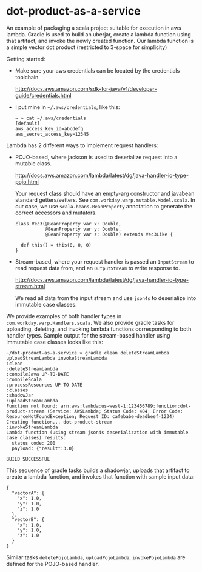 # dot-product-as-a-service
An example of packaging a scala project suitable for execution in aws lambda.
Gradle is used to build an uberjar, create a lambda function using that artifact, and invoke the newly created function.
Our lambda function is a simple vector dot product (restricted to 3-space for simplicity)

Getting started:
- Make sure your aws credentials can be located by the credentials toolchain

  http://docs.aws.amazon.com/sdk-for-java/v1/developer-guide/credentials.html
- I put mine in `~/.aws/credentials`, like this:

  ```
  ~ » cat ~/.aws/credentials
  [default]
  aws_access_key_id=abcdefg
  aws_secret_access_key=12345
  ```

Lambda has 2 different ways to implement request handlers:
- POJO-based, where jackson is used to deserialize request into a mutable class.
  
  http://docs.aws.amazon.com/lambda/latest/dg/java-handler-io-type-pojo.html
  
  Your request class should have an empty-arg constructor and javabean standard getters/setters. See `com.workday.warp.mutable.Model.scala`. In our case, we use `scala.beans.BeanProperty` annotation to generate the correct accessors and mutators.
  ```
  class Vec3(@BeanProperty var x: Double,
             @BeanProperty var y: Double,
             @BeanProperty var z: Double) extends Vec3Like {

    def this() = this(0, 0, 0)
  }
  ```
- Stream-based, where your request handler is passed an `InputStream` to read request data from, and an `OutputStream` to write response to.
  
  http://docs.aws.amazon.com/lambda/latest/dg/java-handler-io-type-stream.html
  
  We read all data from the input stream and use `json4s` to deserialize into immutable case classes.
    
We provide examples of both handler types in `com.workday.warp.Handlers.scala`. We also provide gradle tasks for uploading, deleting, and invoking lambda functions corresponding to both handler types. Sample output for the stream-based handler using immutable case classes looks like this:

```
~/dot-product-as-a-service » gradle clean deleteStreamLambda uploadStreamLambda invokeStreamLambda
:clean
:deleteStreamLambda
:compileJava UP-TO-DATE
:compileScala
:processResources UP-TO-DATE
:classes
:shadowJar
:uploadStreamLambda
Function not found: arn:aws:lambda:us-west-1:123456789:function:dot-product-stream (Service: AWSLambda; Status Code: 404; Error Code: ResourceNotFoundException; Request ID: cafebabe-deadbeef-1234)
Creating function... dot-product-stream
:invokeStreamLambda
Lambda function (using stream json4s deserialization with immutable case classes) results:
  status code: 200
  payload: {"result":3.0}

BUILD SUCCESSFUL
```

This sequence of gradle tasks builds a shadowjar, uploads that artifact to create a lambda function, and invokes that function with sample input data:
```
{
  "vectorA": {
    "x": 1.0,
    "y": 1.0,
    "z": 1.0
  },
  "vectorB": {
    "x": 1.0,
    "y": 1.0,
    "z": 1.0
  }
}
```

Similar tasks `deletePojoLambda`, `uploadPojoLambda`, `invokePojoLambda` are defined for the POJO-based handler.
